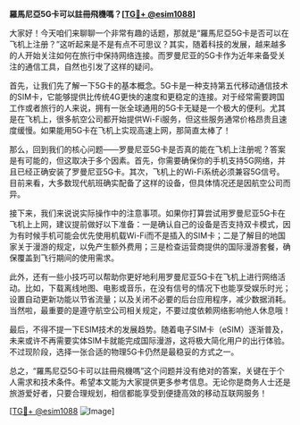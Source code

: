 **羅馬尼亞5G卡可以註冊飛機嗎？[[TG💪+ @esim1088](https://t.me/s/esim1088)]**

大家好！今天咱们来聊聊一个非常有趣的话题，那就是“羅馬尼亞5G卡是否可以在飞机上注册？”这听起来是不是有点不可思议？其实，随着科技的发展，越来越多的人开始关注如何在旅行中保持网络连接。而罗曼尼亚的5G卡作为近年来备受关注的通信工具，自然也引发了这样的疑问。

首先，让我们先了解一下5G卡的基本概念。5G卡是一种支持第五代移动通信技术的SIM卡，它能够提供比传统4G更快的速度和更稳定的连接。对于经常需要跨国工作或者旅行的人来说，拥有一张全球通用的5G卡无疑是一个极大的便利。尤其是在飞机上，很多航空公司都开始提供Wi-Fi服务，但这些服务通常价格昂贵且速度缓慢。如果能用5G卡在飞机上实现高速上网，那简直太棒了！

那么，回到我们的核心问题——罗曼尼亚5G卡是否真的能在飞机上注册呢？答案是有可能的，但这取决于多个因素。首先，你需要确保你的手机支持5G网络，并且已经正确安装了罗曼尼亚5G卡。其次，飞机上的Wi-Fi系统必须兼容5G信号。目前来看，大多数现代航班确实配备了这样的设备，但具体情况还是因航空公司而异。

接下来，我们来说说实际操作中的注意事项。如果你打算尝试用罗曼尼亚5G卡在飞机上上网，建议提前做好以下准备：一是确认自己的设备是否支持双卡模式，因为有时候手机可能会优先使用机载Wi-Fi而不是插入的SIM卡；二是了解目的地国家关于漫游的规定，以免产生额外费用；三是检查运营商提供的国际漫游套餐，确保覆盖到飞行期间的使用需求。

此外，还有一些小技巧可以帮助你更好地利用罗曼尼亚5G卡在飞机上进行网络活动。比如，下载离线地图、电影或音乐，在没有信号的情况下也能享受娱乐时光；设置自动更新功能以节省流量；以及关闭不必要的后台应用程序，减少数据消耗。当然啦，最重要的是遵守航空公司相关规定，不要过度依赖网络影响他人休息哦！

最后，不得不提一下ESIM技术的发展趋势。随着电子SIM卡（eSIM）逐渐普及，未来或许不再需要实体SIM卡就能完成国际漫游，这将极大简化用户的出行体验。不过现阶段，选择一张合适的物理5G卡仍然是最稳妥的方式之一。

总之，“羅馬尼亞5G卡可以註冊飛機嗎”这个问题并没有绝对的答案，关键在于个人需求和技术条件。希望本文能为大家提供更多参考信息。无论你是商务人士还是旅游爱好者，只要合理规划，相信都能享受到便捷高效的移动互联网服务！

[[TG💪+ @esim1088](https://t.me/s/esim1088) ![Image](https://i.postimg.cc/4NQfJmqS/Snipaste-2025-05-13-00-14-12.png)]